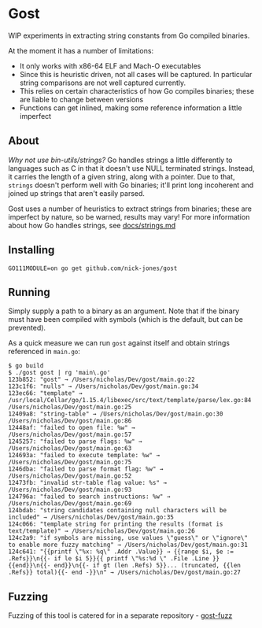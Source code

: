 # Gost

WIP experiments in extracting string constants from Go compiled binaries.

At the moment it has a number of limitations:
- It only works with x86-64 ELF and Mach-O executables
- Since this is heuristic driven, not all cases will be captured. In particular string comparisons are not well captured currently.
- This relies on certain characteristics of how Go compiles binaries; these are liable to change between versions
- Functions can get inlined, making some reference information a little imperfect

## About

_Why not use bin-utils/strings?_ Go handles strings a little differently to languages such as C in that 
it doesn't use NULL terminated strings. Instead, it carries the length of a given string, along with a pointer. Due to
that, `strings` doesn't perform well with Go binaries; it'll print long incoherent and joined up strings that aren't
easily parsed.  

Gost uses a number of heuristics to extract strings from binaries; these are imperfect by nature, so be warned, results
may vary! For more information about how Go handles strings, see [docs/strings.md](docs/strings.md)

## Installing

```
GO111MODULE=on go get github.com/nick-jones/gost
```

## Running

Simply supply a path to a binary as an argument. Note that if the binary must have been compiled with symbols (which is
the default, but can be prevented).

As a quick measure we can run `gost` against itself and obtain strings referenced in `main.go`:

```
$ go build
$ ./gost gost | rg 'main\.go'
123b852: "gost" → /Users/nicholas/Dev/gost/main.go:22 
123c1f6: "nulls" → /Users/nicholas/Dev/gost/main.go:34 
123ec66: "template" → /usr/local/Cellar/go/1.15.4/libexec/src/text/template/parse/lex.go:84 /Users/nicholas/Dev/gost/main.go:25 
12409a8: "string-table" → /Users/nicholas/Dev/gost/main.go:30 /Users/nicholas/Dev/gost/main.go:86 
12448af: "failed to open file: %w" → /Users/nicholas/Dev/gost/main.go:57 
1245257: "failed to parse flags: %w" → /Users/nicholas/Dev/gost/main.go:63 
124693a: "failed to execute template: %w" → /Users/nicholas/Dev/gost/main.go:75 
1246dba: "failed to parse format flag: %w" → /Users/nicholas/Dev/gost/main.go:52 
12473fb: "invalid str-table flag value: %s" → /Users/nicholas/Dev/gost/main.go:93 
124796a: "failed to search instructions: %w" → /Users/nicholas/Dev/gost/main.go:69 
124bdab: "string candidates containing null characters will be included" → /Users/nicholas/Dev/gost/main.go:35 
124c066: "template string for printing the results (format is text/template)" → /Users/nicholas/Dev/gost/main.go:26 
124c2a9: "if symbols are missing, use values \"guess\" or \"ignore\" to enable more fuzzy matching" → /Users/nicholas/Dev/gost/main.go:31 
124c641: "{{printf \"%x: %q\" .Addr .Value}} → {{range $i, $e := .Refs}}\n{{- if le $i 5}}{{ printf \"%s:%d \" .File .Line }}{{end}}\n{{- end}}\n{{- if gt (len .Refs) 5}}... (truncated, {{len .Refs}} total){{- end -}}\n" → /Users/nicholas/Dev/gost/main.go:27
```

## Fuzzing

Fuzzing of this tool is catered for in a separate repository - [gost-fuzz](https://github.com/nick-jones/gost-fuzz)